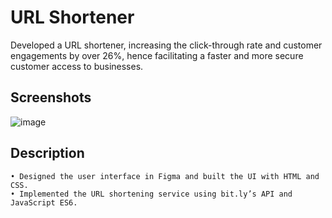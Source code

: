# URL Shortener
Developed a URL shortener, increasing the click-through rate and customer engagements by over 26%, hence facilitating a faster and more secure customer access to businesses.

## Screenshots
![image](https://user-images.githubusercontent.com/84178696/201719352-83fd6c2c-fe34-4019-9c4b-8f677560510f.png)

## Description
    • Designed the user interface in Figma and built the UI with HTML and CSS.
    • Implemented the URL shortening service using bit.ly’s API and JavaScript ES6.

